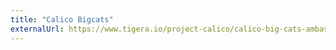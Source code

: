 ```yaml
---
title: "Calico Bigcats"
externalUrl: https://www.tigera.io/project-calico/calico-big-cats-ambassador-program/
---
```

